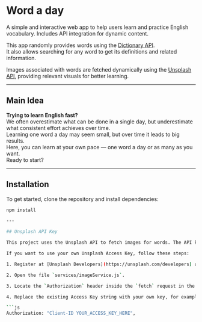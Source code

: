 # Word a day

A simple and interactive web app to help users learn and practice English vocabulary.
Includes API integration for dynamic content.

This app randomly provides words using the [Dictionary API](https://dictionaryapi.dev/).  
It also allows searching for any word to get its definitions and related information.

Images associated with words are fetched dynamically using the [Unsplash API](https://unsplash.com/developers), providing relevant visuals for better learning.

---

## Main Idea

**Trying to learn English fast?**  
We often overestimate what can be done in a single day, but underestimate what consistent effort achieves over time.  
Learning one word a day may seem small, but over time it leads to big results.  
Here, you can learn at your own pace — one word a day or as many as you want.  
Ready to start?

---

## Installation

To get started, clone the repository and install dependencies:

```bash
npm install

---

## Unsplash API Key

This project uses the Unsplash API to fetch images for words. The API key (Access Key) is currently hardcoded in the source code for simplicity.

If you want to use your own Unsplash Access Key, follow these steps:

1. Register at [Unsplash Developers](https://unsplash.com/developers) and obtain your Access Key.

2. Open the file `services/imageService.js`.

3. Locate the `Authorization` header inside the `fetch` request in the `fetchWordImage` function.

4. Replace the existing Access Key string with your own key, for example:

```js
Authorization: "Client-ID YOUR_ACCESS_KEY_HERE",


